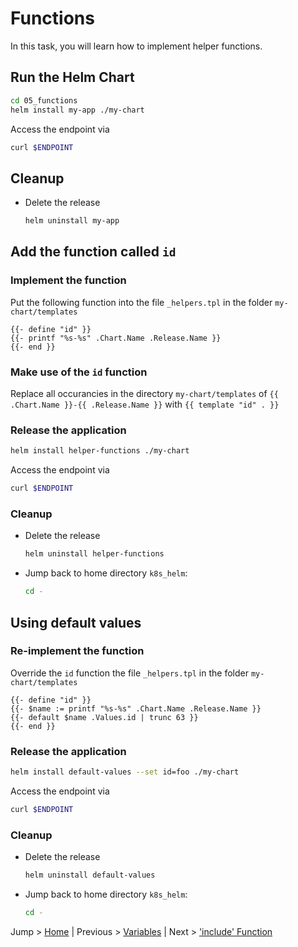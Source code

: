 # Functions

In this task, you will learn how to implement helper functions.

## Run the Helm Chart

```bash
cd 05_functions
helm install my-app ./my-chart
```

Access the endpoint via 
```bash
curl $ENDPOINT
```

## Cleanup
* Delete the release
  ```bash
  helm uninstall my-app
  ```

## Add the function called `id`

### Implement the function

Put the following function into the file `_helpers.tpl` in the folder `my-chart/templates`
```tpl
{{- define "id" }}
{{- printf "%s-%s" .Chart.Name .Release.Name }}
{{- end }}
```

### Make use of the `id` function

Replace all occurancies in the directory `my-chart/templates` of `{{ .Chart.Name }}-{{ .Release.Name }}` with `{{ template "id" . }}`

### Release the application

```bash
helm install helper-functions ./my-chart 
```

Access the endpoint via 
```bash
curl $ENDPOINT
```

### Cleanup
* Delete the release
  ```bash
  helm uninstall helper-functions
  ```
* Jump back to home directory `k8s_helm`:
  ```bash
  cd -
  ```

## Using default values

### Re-implement the function

Override the `id` function the file `_helpers.tpl` in the folder `my-chart/templates`
```tpl
{{- define "id" }}
{{- $name := printf "%s-%s" .Chart.Name .Release.Name }}
{{- default $name .Values.id | trunc 63 }}
{{- end }}
```

### Release the application

```bash
helm install default-values --set id=foo ./my-chart 
```

Access the endpoint via 
```bash
curl $ENDPOINT
```

### Cleanup
* Delete the release
  ```bash
  helm uninstall default-values
  ```
* Jump back to home directory `k8s_helm`:
  ```bash
  cd -
  ```

Jump > [Home](../README.md) | Previous > [Variables](../04_variables/README.md) | Next > ['include' Function](../06_includes/README.md)
